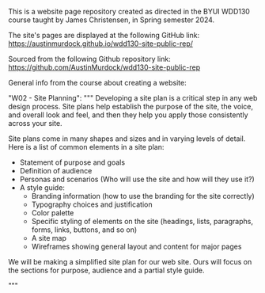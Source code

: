 
This is a website page repository created as directed in the BYUI WDD130 course 
taught by James Christensen, in Spring semester 2024.

The site's pages are displayed at the following GitHub link:
https://austinmurdock.github.io/wdd130-site-public-rep/

Sourced from the following Github repository link:
https://github.com/AustinMurdock/wdd130-site-public-rep


General info from the course about creating a website:

"W02 - Site Planning": 
"""
Developing a site plan is a critical step in any web design process. 
Site plans help establish the purpose of the site, the voice, and overall look and feel, and then they help you apply those consistently across your site. 

Site plans come in many shapes and sizes and in varying levels of detail. Here is a list of common elements in a site plan:
  - Statement of purpose and goals
  - Definition of audience 
  - Personas and scenarios (Who will use the site and how will they use it?) 
  - A style guide: 
      - Branding information (how to use the branding for the site correctly)
      - Typography choices and justification 
      - Color palette 
      - Specific styling of elements on the site (headings, lists, paragraphs, forms, links, buttons, and so on)
      - A site map
      - Wireframes showing general layout and content for major pages

We will be making a simplified site plan for our web site. 
Ours will focus on the sections for purpose, audience and a partial style guide.

"""

